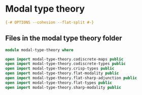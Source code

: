 # Modal type theory

```agda
{-# OPTIONS --cohesion --flat-split #-}
```

## Files in the modal type theory folder

```agda
module modal-type-theory where

open import modal-type-theory.codiscrete-maps public
open import modal-type-theory.codiscrete-types public
open import modal-type-theory.crisp-types public
open import modal-type-theory.flat-modality public
open import modal-type-theory.flat-sharp-adjunction public
open import modal-type-theory.flat-types public
open import modal-type-theory.sharp-modality public
```
